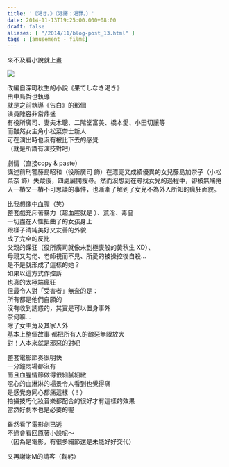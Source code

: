 ```yaml
---
title: '《渇き。》（港譯：渴罪。）'
date: 2014-11-13T19:25:00.000+08:00
draft: false
aliases: [ "/2014/11/blog-post_13.html" ]
tags : [amusement - films]
---
```


來不及看小說就上畫  

![](/images/kawaki.jpg)

改編自深町秋生的小說《果てしなき渇き》  
由中島哲也執導  
就是之前執導《告白》的那個  
演員陣容非常鼎盛  
有役所廣司、妻夫木聰、二階堂富美、橋本愛、小田切讓等  
而雖然女主角小松菜奈士新人  
可在演出時也沒有被比下去的感覺  
（就是所謂有演技對吧）  
  
劇情（直接copy & paste）  
講述前刑警藤島昭和（役所廣司 飾）在漂亮又成績優異的女兒藤島加奈子（小松菜奈 飾）失蹤後，四處展開搜尋。然而沒想到在尋找女兒的過程中，卻被無端捲入一樁又一樁不可思議的事件，也漸漸了解到了女兒不為外人所知的瘋狂面貌。  
  
比我想像中血腥（笑）  
整套戲充斥著暴力（超血腥就是 ）、荒淫、毒品  
一切盡在人性扭曲了的女孩身上  
跟樣子清純美好又友善的外貌  
成了完全的反比  
父親的躁狂（役所廣司就像未到極喪般的黃秋生 XD）、  
母親又勾佬、老師視而不見、所愛的被操控後自殺...  
是不是就形成了這樣的她？  
如果以這方式作控訴  
也真的太極端瘋狂  
但最令人對「受害者」無奈的是：  
所有都是他們自願的  
沒有收到誘惑的，其實是可以置身事外  
奈何嘛...  
除了女主角及其家人外  
基本上整個故事 都把所有人的醜惡無限放大  
對！人本來就是邪惡的對吧  
  
整套電影節奏很明快  
一分鐘悶場都沒有  
而且血腥情節做得很細膩細緻  
噁心的血淋淋的場景令人看到也覺得痛  
是感覺身同心都痛這樣（！）  
拍攝技巧化妝音樂都配合的很好才有這樣的效果  
當然好劇本也是必要的喔  
  
雖然看了電影劇已透  
不過會看回原著小說呢～  
（因為是電影，有很多細節還是未能好好交代）  
  
又再謝謝M的請客（鞠躬）
